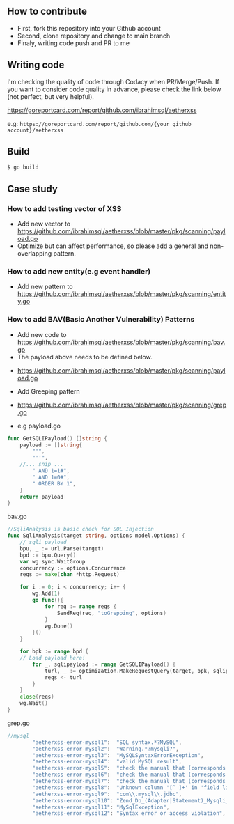 ## How to contribute
- First, fork this repository into your Github account
- Second, clone repository and change to main branch
- Finaly, writing code push and PR to me

## Writing code
I'm checking the quality of code through Codacy when PR/Merge/Push. If you want to consider code quality in advance, please check the link below (not perfect, but very helpful).

https://goreportcard.com/report/github.com/ibrahimsql/aetherxss

e.g: `https://goreportcard.com/report/github.com/{your github account}/aetherxss`

## Build
```
$ go build
```

## Case study
### How to add testing vector of XSS
- Add new vector to https://github.com/ibrahimsql/aetherxss/blob/master/pkg/scanning/payload.go
- Optimize but can affect performance, so please add a general and non-overlapping pattern.

### How to add new entity(e.g event handler)
- Add new pattern to https://github.com/ibrahimsql/aetherxss/blob/master/pkg/scanning/entity.go

### How to add BAV(Basic Another Vulnerability) Patterns
- Add new code to https://github.com/ibrahimsql/aetherxss/blob/master/pkg/scanning/bav.go
- The payload above needs to be defined below.
 + https://github.com/ibrahimsql/aetherxss/blob/master/pkg/scanning/payload.go
- Add Greeping pattern
 + https://github.com/ibrahimsql/aetherxss/blob/master/pkg/scanning/grep.go
- e.g
payload.go
```go
func GetSQLIPayload() []string {
	payload := []string{
		"'",
		"''",
    //... snip ...
		" AND 1=1#",
		" AND 1=0#",
		" ORDER BY 1",
	}
	return payload
}
```

bav.go
```go
//SqliAnalysis is basic check for SQL Injection
func SqliAnalysis(target string, options model.Options) {
	// sqli payload
	bpu, _ := url.Parse(target)
	bpd := bpu.Query()
	var wg sync.WaitGroup
	concurrency := options.Concurrence
	reqs := make(chan *http.Request)

	for i := 0; i < concurrency; i++ {
		wg.Add(1)
		go func(){
			for req := range reqs {
				SendReq(req, "toGrepping", options)
			}
			wg.Done()
		}()
	}

	for bpk := range bpd {
    // Load payload here!
		for _, sqlipayload := range GetSQLIPayload() {
			turl, _ := optimization.MakeRequestQuery(target, bpk, sqlipayload, "toGrepping", options)
			reqs <- turl
		}
	}
	close(reqs)
	wg.Wait()
}
```

grep.go
```go
//mysql
		"aetherxss-error-mysql1":  "SQL syntax.*?MySQL",
		"aetherxss-error-mysql2":  "Warning.*?mysqli?",
		"aetherxss-error-mysql3":  "MySQLSyntaxErrorException",
		"aetherxss-error-mysql4":  "valid MySQL result",
		"aetherxss-error-mysql5":  "check the manual that (corresponds to|fits) your MySQL server version",
		"aetherxss-error-mysql6":  "check the manual that (corresponds to|fits) your MariaDB server version",
		"aetherxss-error-mysql7":  "check the manual that (corresponds to|fits) your Drizzle server version",
		"aetherxss-error-mysql8":  "Unknown column '[^ ]+' in 'field list'",
		"aetherxss-error-mysql9":  "com\\.mysql\\.jdbc",
		"aetherxss-error-mysql10": "Zend_Db_(Adapter|Statement)_Mysqli_Exception",
		"aetherxss-error-mysql11": "MySqlException",
		"aetherxss-error-mysql12": "Syntax error or access violation",
```

